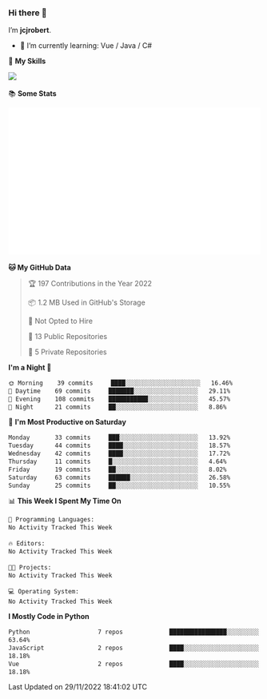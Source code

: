 ### Hi there 👋

I’m **jcjrobert**.

- 🌱 I’m currently learning: Vue / Java / C#

🌟 **My Skills**

![](https://img.shields.io/badge/-Python-3e74a2?style=flat-square&logo=Python&logoColor=fff)

📚 **Some Stats**

![](https://github.com/jcjrobert/github-stats/blob/master/generated/overview.svg)

<!--START_SECTION:waka-->
**🐱 My GitHub Data** 

> 🏆 197 Contributions in the Year 2022
 > 
> 📦 1.2 MB Used in GitHub's Storage 
 > 
> 🚫 Not Opted to Hire
 > 
> 📜 13 Public Repositories 
 > 
> 🔑 5 Private Repositories  
 > 
**I'm a Night 🦉** 

```text
🌞 Morning    39 commits     ████░░░░░░░░░░░░░░░░░░░░░   16.46% 
🌆 Daytime    69 commits     ███████░░░░░░░░░░░░░░░░░░   29.11% 
🌃 Evening    108 commits    ███████████░░░░░░░░░░░░░░   45.57% 
🌙 Night      21 commits     ██░░░░░░░░░░░░░░░░░░░░░░░   8.86%

```
📅 **I'm Most Productive on Saturday** 

```text
Monday       33 commits     ███░░░░░░░░░░░░░░░░░░░░░░   13.92% 
Tuesday      44 commits     ████░░░░░░░░░░░░░░░░░░░░░   18.57% 
Wednesday    42 commits     ████░░░░░░░░░░░░░░░░░░░░░   17.72% 
Thursday     11 commits     █░░░░░░░░░░░░░░░░░░░░░░░░   4.64% 
Friday       19 commits     ██░░░░░░░░░░░░░░░░░░░░░░░   8.02% 
Saturday     63 commits     ██████░░░░░░░░░░░░░░░░░░░   26.58% 
Sunday       25 commits     ██░░░░░░░░░░░░░░░░░░░░░░░   10.55%

```


📊 **This Week I Spent My Time On** 

```text
💬 Programming Languages: 
No Activity Tracked This Week

🔥 Editors: 
No Activity Tracked This Week

🐱‍💻 Projects: 
No Activity Tracked This Week

💻 Operating System: 
No Activity Tracked This Week

```

**I Mostly Code in Python** 

```text
Python                   7 repos             ████████████████░░░░░░░░░   63.64% 
JavaScript               2 repos             ████░░░░░░░░░░░░░░░░░░░░░   18.18% 
Vue                      2 repos             ████░░░░░░░░░░░░░░░░░░░░░   18.18%

```



 Last Updated on 29/11/2022 18:41:02 UTC
<!--END_SECTION:waka-->
